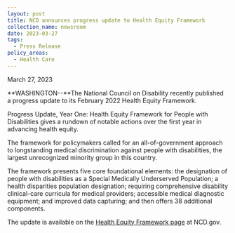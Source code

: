 ```yaml
---
layout: post
title: NCD announces progress update to Health Equity Framework
collection_name: newsroom
date: 2023-03-27
tags:
  - Press Release
policy_areas:
  - Health Care
---
```


March 27, 2023

**WASHINGTON--**The National Council on Disability recently published a progress update to its February 2022 Health Equity Framework.

Progress Update, Year One: Health Equity Framework for People with Disabilities gives a rundown of notable actions over the first year in advancing health equity.

The framework for policymakers called for an all-of-government approach to longstanding medical discrimination against people with disabilities, the largest unrecognized minority group in this country.

The framework presents five core foundational elements: the designation of people with disabilities as a Special Medically Underserved Population; a health disparities population designation; requiring comprehensive disability clinical-care curricula for medical providers; accessible medical diagnostic equipment; and improved data capturing; and then offers 38 additional components.

The update is available on the [Health Equity Framework page](https://www.ncd.gov/report/framework-to-end-health-disparities-of-people-with-disabilities/) at NCD.gov.
